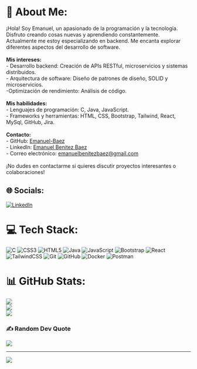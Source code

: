 # 💫 About Me:
¡Hola! Soy Emanuel, un apasionado de la programación y la tecnología. Disfruto creando cosas nuevas y aprendiendo constantemente. Actualmente me estoy especializando en backend. Me encanta explorar diferentes aspectos del desarrollo de software.<br><br>**Mis intereses:**<br>- Desarrollo backend: Creación de APIs RESTful, microservicios y sistemas distribuidos.<br>- Arquitectura de software: Diseño de patrones de diseño, SOLID y microservicios.<br>-Optimización de rendimiento: Análisis de código.<br><br>**Mis habilidades:**<br>- Lenguajes de programación: C, Java, JavaScript.<br>- Frameworks y herramientas: HTML, CSS, Bootstrap, Tailwind, React, MySql, GitHub, Jira.<br><br>**Contacto:**<br>- GitHub: [Emanuel-Baez](https://github.com/Emanuel-Baez)<br>- LinkedIn: [Emanuel Benitez Baez](https://www.linkedin.com/in/emanuel-benitez-baez-26464314a/)<br>- Correo electrónico: emanuelbenitezbaez@gmail.com<br><br>¡No dudes en contactarme si quieres discutir proyectos interesantes o colaboraciones!


## 🌐 Socials:
[![LinkedIn](https://img.shields.io/badge/LinkedIn-%230077B5.svg?logo=linkedin&logoColor=white)](https://linkedin.com/in/https://www.linkedin.com/in/emanuel-benitez-baez-26464314a/) 

# 💻 Tech Stack:
![C](https://img.shields.io/badge/c-%2300599C.svg?style=for-the-badge&logo=c&logoColor=white) ![CSS3](https://img.shields.io/badge/css3-%231572B6.svg?style=for-the-badge&logo=css3&logoColor=white) ![HTML5](https://img.shields.io/badge/html5-%23E34F26.svg?style=for-the-badge&logo=html5&logoColor=white) ![Java](https://img.shields.io/badge/java-%23ED8B00.svg?style=for-the-badge&logo=openjdk&logoColor=white) ![JavaScript](https://img.shields.io/badge/javascript-%23323330.svg?style=for-the-badge&logo=javascript&logoColor=%23F7DF1E)   ![Bootstrap](https://img.shields.io/badge/bootstrap-%238511FA.svg?style=for-the-badge&logo=bootstrap&logoColor=white)   ![React](https://img.shields.io/badge/react-%2320232a.svg?style=for-the-badge&logo=react&logoColor=%2361DAFB) ![TailwindCSS](https://img.shields.io/badge/tailwindcss-%2338B2AC.svg?style=for-the-badge&logo=tailwind-css&logoColor=white)  ![Git](https://img.shields.io/badge/git-%23F05033.svg?style=for-the-badge&logo=git&logoColor=white) ![GitHub](https://img.shields.io/badge/github-%23121011.svg?style=for-the-badge&logo=github&logoColor=white) ![Docker](https://img.shields.io/badge/docker-%230db7ed.svg?style=for-the-badge&logo=docker&logoColor=white) ![Postman](https://img.shields.io/badge/Postman-FF6C37?style=for-the-badge&logo=postman&logoColor=white)
# 📊 GitHub Stats:
![](https://github-readme-stats.vercel.app/api?username=Emanuel-Baez&theme=default&hide_border=false&include_all_commits=false&count_private=false)<br/>
![](https://github-readme-streak-stats.herokuapp.com/?user=Emanuel-Baez&theme=default&hide_border=false)<br/>
![](https://github-readme-stats.vercel.app/api/top-langs/?username=Emanuel-Baez&theme=default&hide_border=false&include_all_commits=false&count_private=false&layout=compact)

### ✍️ Random Dev Quote
![](https://quotes-github-readme.vercel.app/api?type=horizontal&theme=radical)

---
[![](https://visitcount.itsvg.in/api?id=Emanuel-Baez&icon=0&color=13)](https://visitcount.itsvg.in)
